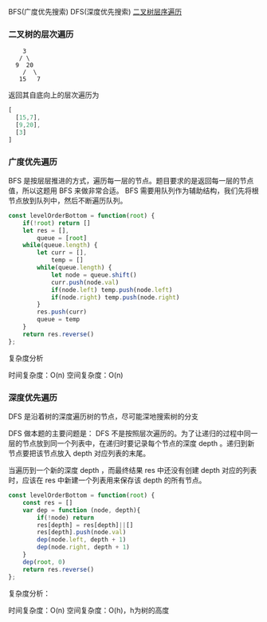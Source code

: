 BFS(广度优先搜索)
DFS(深度优先搜索)
[二叉树层序遍历](https://github.com/sisterAn/JavaScript-Algorithms/issues/46)
### 二叉树的层次遍历
```
    3
   / \
  9  20
    /  \
   15   7
```

返回其自底向上的层次遍历为
```js
[
  [15,7],
  [9,20],
  [3]
]
```


### 广度优先遍历
BFS 是按层层推进的方式，遍历每一层的节点。题目要求的是返回每一层的节点值，所以这题用 BFS 来做非常合适。
BFS 需要用队列作为辅助结构，我们先将根节点放到队列中，然后不断遍历队列。
```js
const levelOrderBottom = function(root) {
    if(!root) return []
    let res = [], 
        queue = [root]
    while(queue.length) {
        let curr = [],
            temp = []
        while(queue.length) {
            let node = queue.shift()
            curr.push(node.val)
            if(node.left) temp.push(node.left)
            if(node.right) temp.push(node.right)
        }
        res.push(curr)
        queue = temp
    }
    return res.reverse()
};
```

复杂度分析

时间复杂度：O(n)
空间复杂度：O(n)

### 深度优先遍历
DFS 是沿着树的深度遍历树的节点，尽可能深地搜索树的分支

DFS 做本题的主要问题是： DFS 不是按照层次遍历的。为了让递归的过程中同一层的节点放到同一个列表中，在递归时要记录每个节点的深度 depth 。递归到新节点要把该节点放入 depth 对应列表的末尾。

当遍历到一个新的深度 depth ，而最终结果 res 中还没有创建 depth 对应的列表时，应该在 res 中新建一个列表用来保存该 depth 的所有节点。

```js
const levelOrderBottom = function(root) {
    const res = []
    var dep = function (node, depth){
        if(!node) return
        res[depth] = res[depth]||[]
        res[depth].push(node.val)
        dep(node.left, depth + 1)
        dep(node.right, depth + 1)
    }
    dep(root, 0)
    return res.reverse()   
};
```

复杂度分析：

时间复杂度：O(n)
空间复杂度：O(h)，h为树的高度

